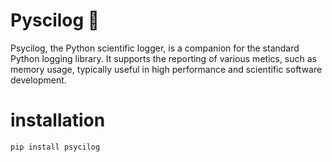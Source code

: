 # Pyscilog 🍄

Psycilog, the Python scientific logger, is a companion for the
standard Python logging library. It supports the reporting of various metics,
such as memory usage, typically useful in high performance and scientific software
development.


# installation

```
pip install psycilog
```
